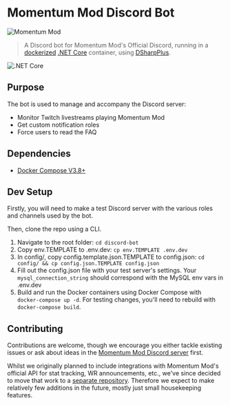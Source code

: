 # Momentum Mod Discord Bot

![Momentum Mod](https://momentum-mod.org/assets/images/logo.svg)

> A Discord bot for Momentum Mod's Official Discord, running in a [dockerized](https://www.docker.com/) [.NET Core](https://docs.microsoft.com/en-us/dotnet/core/) container, using [DSharpPlus](https://github.com/DSharpPlus/DSharpPlus).

![.NET Core](https://github.com/momentum-mod/discord-bot/workflows/.NET%20Core/badge.svg?branch=net-core)

## Purpose

The bot is used to manage and accompany the Discord server:

* Monitor Twitch livestreams playing Momentum Mod
* Get custom notification roles
* Force users to read the FAQ

## Dependencies

* [Docker Compose V3.8+](https://docs.docker.com/compose/install/)

## Dev Setup

Firstly, you will need to make a test Discord server with the various roles and channels used by the bot.

Then, clone the repo using a CLI.

1. Navigate to the root folder: `cd discord-bot`
2. Copy env.TEMPLATE to .env.dev: `cp env.TEMPLATE .env.dev`
3. In config/, copy config.template.json.TEMPLATE to config.json: `cd config/ && cp config.json.TEMPLATE config.json`
4. Fill out the config.json file with your test server's settings. Your `mysql_connection_string` should correspond with
   the MySQL env vars in .env.dev
5. Build and run the Docker containers using Docker Compose with `docker-compose up -d`. For testing changes, you'll
   need to rebuild with `docker-compose build`.

## Contributing

Contributions are welcome, though we encourage you either tackle existing issues or ask about ideas in
the [Momentum Mod Discord server](https://discord.gg/momentummod) first.

Whilst we originally planned to include integrations with Momentum Mod's official API for stat tracking, WR
announcements, etc., we've since decided to move that work to
a [separate repository](https://github.com/momentum-mod/discord-bot-public). Therefore we expect to make relatively few
additions in the future, mostly just small housekeeping features.


